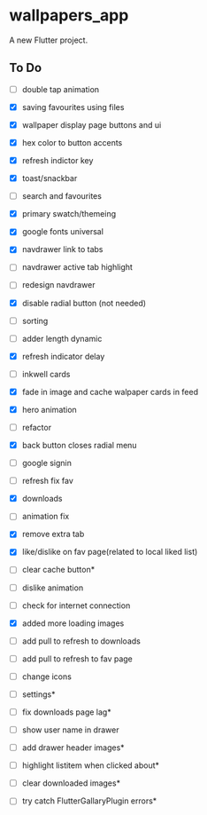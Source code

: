 # wallpapers_app

A new Flutter project.

## To Do

- [ ] double tap animation
- [x] saving favourites using files
- [x] wallpaper display page buttons and ui
- [x] hex color to button accents
- [x] refresh indictor key
- [x] toast/snackbar
- [ ] search and favourites
- [x] primary swatch/themeing
- [x] google fonts universal
- [x] navdrawer link to tabs
- [ ] navdrawer active tab highlight
- [ ] redesign navdrawer
- [x] disable radial button (not needed)
- [ ] sorting
- [ ] adder length dynamic
- [x] refresh indicator delay
- [ ] inkwell cards
- [x] fade in image and cache walpaper cards in feed
- [x] hero animation
- [ ] refactor
- [x] back button closes radial menu
- [ ] google signin
- [ ] refresh fix fav
- [x] downloads
- [ ] animation fix
- [x] remove extra tab
- [x] like/dislike on fav page(related to local liked list)
- [ ] clear cache button*
- [ ] dislike animation
- [ ] check for internet connection
- [x] added more loading images
- [ ] add pull to refresh to downloads
- [ ] add pull to refresh to fav page
- [ ] change icons
- [ ] settings*
- [ ] fix downloads page lag*
- [ ] show user name in drawer
- [ ] add drawer header images*
- [ ] highlight listitem when clicked about*
- [ ] clear downloaded images*
- [ ] try catch FlutterGallaryPlugin errors*
 
